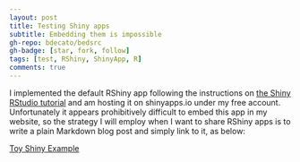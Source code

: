 ```yaml
---
layout: post
title: Testing Shiny apps
subtitle: Embedding them is impossible
gh-repo: bdecato/bedsrc
gh-badge: [star, fork, follow]
tags: [test, RShiny, ShinyApp, R]
comments: true
---
```


I implemented the default RShiny app following the instructions on
[the Shiny RStudio tutorial](https://shiny.rstudio.com/articles/shinyapps.html)
and am hosting it on shinyapps.io under my free account.
Unfortunately it appears prohibitively difficult to embed this app in my website,
so the strategy I will employ when I want to share RShiny apps is to write a
plain Markdown blog post and simply link to it, as below:

[Toy Shiny Example](https://bdecato.shinyapps.io/12-25-2020_shiny-example/)
